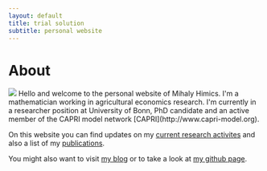 ```yaml
---
layout: default
title: trial solution 
subtitle: personal website
---
```


About
=====

<img src="http://0.gravatar.com/userimage/6480299/2b3fee64888909891a6cf7865c11fc4f?size=100"/>
Hello and welcome to the personal website of Mihaly Himics. I'm a mathematician working in agricultural economics research. I'm currently in a researcher position at University of Bonn, PhD candidate and an active member of the CAPRI model network [CAPRI](http://www.capri-model.org). 

On this website you can find updates on my [current research activites](/news) and also a list of my [publications](/publications).

You might also want to visit [my blog](http://trialsolution.wordpress.com) or to take a look at [my github page](http://github.com/trialsolution).

